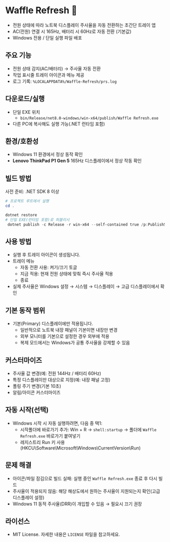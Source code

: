 # Waffle Refresh 🧇

- 전원 상태에 따라 노트북 디스플레이 주사율을 자동 전환하는 초간단 트레이 앱
- AC(전원) 연결 시 165Hz, 배터리 시 60Hz로 자동 전환 (기본값)
- Windows 전용 / 단일 실행 파일 배포

## 주요 기능

- 전원 상태 감지(AC/배터리) → 주사율 자동 전환
- 작업 표시줄 트레이 아이콘과 메뉴 제공
- 로그 기록: `%LOCALAPPDATA%/Waffle-Refresh/prs.log`

## 다운로드/실행

- 단일 EXE 위치
  - `bin/Release/net8.0-windows/win-x64/publish/Waffle Refresh.exe`
- 다른 PC에 복사해도 실행 가능(.NET 런타임 포함)

## 환경/호환성

- Windows 11 환경에서 정상 동작 확인
- **Lenovo ThinkPad P1 Gen 5** 165Hz 디스플레이에서 정상 작동 확인

## 빌드 방법

사전 준비: .NET SDK 8 이상

```powershell
# 프로젝트 루트에서 실행
cd .

dotnet restore
# 단일 EXE(런타임 포함)로 퍼블리시
 dotnet publish -c Release -r win-x64 --self-contained true /p:PublishSingleFile=true
```

## 사용 방법

- 실행 후 트레이 아이콘이 생성됩니다.
- 트레이 메뉴
  - 자동 전환 사용: 켜기/끄기 토글
  - 지금 적용: 현재 전원 상태에 맞춰 즉시 주사율 적용
  - 종료
- 실제 주사율은 Windows 설정 → 시스템 → 디스플레이 → 고급 디스플레이에서 확인

## 기본 동작 범위

- 기본(Primary) 디스플레이에만 적용됩니다.
  - 일반적으로 노트북 내장 패널이 기본이면 내장만 변경
  - 외부 모니터를 기본으로 설정한 경우 외부에 적용
  - 복제 모드에서는 Windows가 공통 주사율을 강제할 수 있음

## 커스터마이즈

- 주사율 값 변경(예: 전원 144Hz / 배터리 60Hz)
- 특정 디스플레이만 대상으로 지정(예: 내장 패널 고정)
- 폴링 주기 변경(기본 10초)
- 알림/아이콘 커스터마이즈

## 자동 시작(선택)

- Windows 시작 시 자동 실행하려면, 다음 중 택1:
  - 시작폴더에 바로가기 추가: Win + R → `shell:startup` → 폴더에 `Waffle Refresh.exe` 바로가기 붙여넣기
  - 레지스트리 Run 키 사용(HKCU\Software\Microsoft\Windows\CurrentVersion\Run)

## 문제 해결

- 아이콘/파일 잠김으로 빌드 실패: 실행 중인 `Waffle Refresh.exe` 종료 후 다시 빌드
- 주사율이 적용되지 않음: 해당 해상도에서 원하는 주사율이 지원되는지 확인(고급 디스플레이 설정)
- Windows 11 동적 주사율(DRR)이 개입할 수 있음 → 필요시 끄기 권장

## 라이선스

- MIT License. 자세한 내용은 `LICENSE` 파일을 참고하세요.
